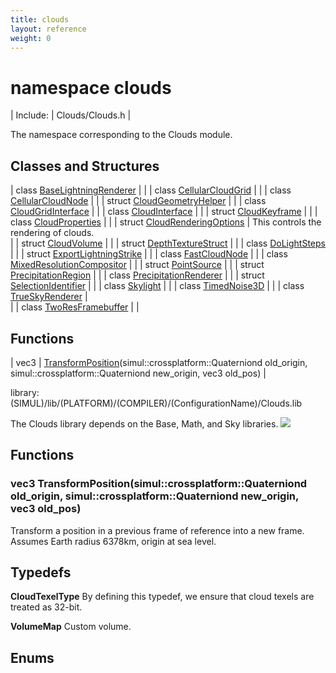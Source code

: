 ```yaml
---
title: clouds
layout: reference
weight: 0
---
```

namespace clouds
===

| Include: | Clouds/Clouds.h |

The namespace corresponding to the Clouds module.<br>


Classes and Structures
---

| class [BaseLightningRenderer](clouds/baselightningrenderer) |  |
| class [CellularCloudGrid](clouds/cellularcloudgrid) |  |
| class [CellularCloudNode](clouds/cellularcloudnode) |  |
| struct [CloudGeometryHelper](clouds/cloudgeometryhelper) |  |
| class [CloudGridInterface](clouds/cloudgridinterface) |  |
| class [CloudInterface](clouds/cloudinterface) |  |
| struct [CloudKeyframe](clouds/cloudkeyframe) |  |
| class [CloudProperties](clouds/cloudproperties) |  |
| struct [CloudRenderingOptions](clouds/cloudrenderingoptions) | This controls the rendering of clouds.<br> |
| struct [CloudVolume](clouds/cloudvolume) |  |
| struct [DepthTextureStruct](clouds/depthtexturestruct) |  |
| class [DoLightSteps](clouds/dolightsteps) |  |
| struct [ExportLightningStrike](clouds/exportlightningstrike) |  |
| class [FastCloudNode](clouds/fastcloudnode) |  |
| class [MixedResolutionCompositor](clouds/mixedresolutioncompositor) |  |
| struct [PointSource](clouds/pointsource) |  |
| struct [PrecipitationRegion](clouds/precipitationregion) |  |
| class [PrecipitationRenderer](clouds/precipitationrenderer) |  |
| struct [SelectionIdentifier](clouds/selectionidentifier) |  |
| class [Skylight](clouds/skylight) |  |
| class [TimedNoise3D](clouds/timednoise3d) |  |
| class [TrueSkyRenderer](clouds/trueskyrenderer) | <br> |
| class [TwoResFramebuffer](clouds/tworesframebuffer) |  |

Functions
---

| vec3 | [TransformPosition](#TransformPosition)(simul::crossplatform::Quaterniond old_origin, simul::crossplatform::Quaterniond new_origin, vec3 old_pos) |

library: (SIMUL)/lib/(PLATFORM)/(COMPILER)/(ConfigurationName)/Clouds.lib

The Clouds library depends on the Base, Math, and Sky libraries.
![](/Images/CloudsInheritance.png)


  


Functions
---

### <a name="TransformPosition"/>vec3 TransformPosition(simul::crossplatform::Quaterniond old_origin, simul::crossplatform::Quaterniond new_origin, vec3 old_pos)
Transform a position in a previous frame of reference into a new frame. Assumes Earth radius 6378km, origin at sea level.

Typedefs
---

**CloudTexelType**  By defining this typedef, we ensure that cloud texels are treated as 32-bit.

**VolumeMap**  Custom volume.

Enums
---
